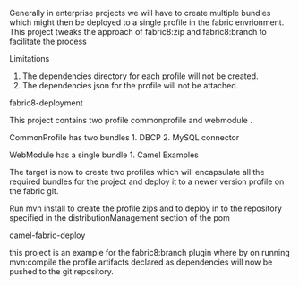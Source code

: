 Generally in enterprise projects we will have to create multiple bundles which might then be deployed to a single profile
in the fabric envrionment. This project tweaks the approach of fabric8:zip and fabric8:branch to facilitate the process

Limitations
1. The dependencies directory for each profile will not be created.
2. The dependencies json for the profile will not be attached.


fabric8-deployment

This project contains two profile commonprofile and webmodule .

CommonProfile has two bundles
	1. DBCP 
	2. MySQL connector
	
WebModule has a single bundle
	1. Camel Examples
	

The target is now to create two profiles which will encapsulate all the required bundles for the project and deploy it to 
a newer version profile on the fabric git.

Run mvn install to create the profile zips and to deploy in to the repository specified in the distributionManagement section of the pom

camel-fabric-deploy

this project is an example for the fabric8:branch plugin where by on running mvn:compile the profile artifacts declared 
as dependencies will now be pushed to the git repository.
